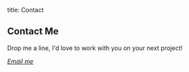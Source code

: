 title: Contact



<div class="container-fluid p-0">
    <section class="resume-section p-3 p-lg-5 d-flex flex-column" id="contact">
      <div class="my-auto">
        <h2 class="mb-5">Contact Me</h2>
        <p>Drop me a line, I'd love to work with you on your next project!</p>
        <div class="email">
        <a href="mailto:ncooper1106@gmail.com">              
              <i class="fa fa-envelope-o"> Email me</i>
               </a>
              </div>
           </div>
        </div>
      </div>
  </section>
</div>

<!-- Bootstrap core JavaScript -->
<script src="vendor/jquery/jquery.min.js"></script>
<script src="vendor/bootstrap/js/bootstrap.bundle.min.js"></script>

<!-- Plugin JavaScript -->
<script src="vendor/jquery-easing/jquery.easing.min.js"></script>

<!-- Custom scripts for this template -->
<script src="js/resume.min.js"></script>
